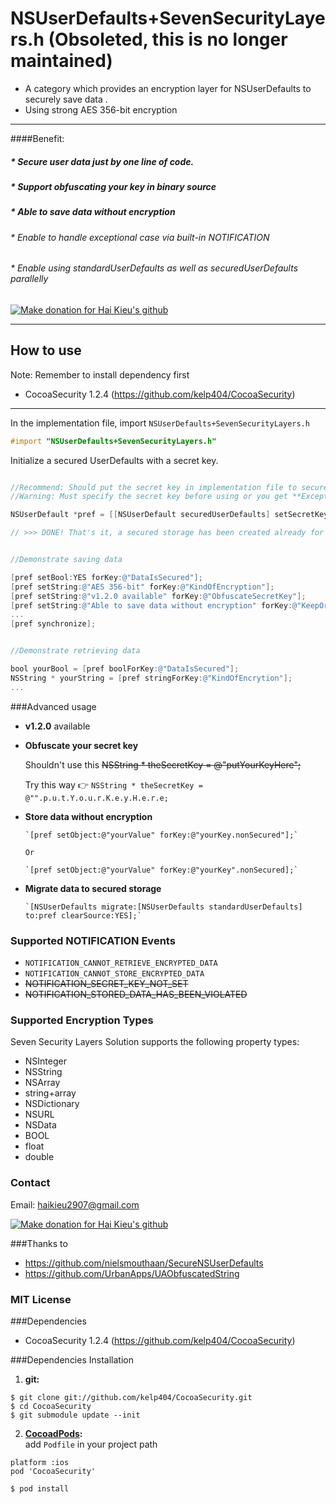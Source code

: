 NSUserDefaults+SevenSecurityLayers.h (Obsoleted, this is no longer maintained)
=====================

* A category which provides an encryption layer for NSUserDefaults to securely save data . 
* Using strong AES 356-bit encryption

-------------------------------------
####Benefit: 
##### * Secure user data just by one line of code.
##### * Support obfuscating your key in binary source
##### * Able to save data without encryption
###### * Enable to handle exceptional case via built-in NOTIFICATION
###### * Enable using standardUserDefaults as well as securedUserDefaults parallelly

<a href="https://www.paypal.com/cgi-bin/webscr?cmd=_s-xclick&hosted_button_id=SLWW2XYDATUYS" target="_blank"><img src="https://www.paypalobjects.com/en_US/i/btn/btn_donateCC_LG.gif" alt="Make donation for Hai Kieu's github"/></a>

-------------------------------------

## How to use

Note: Remember to install dependency first 
 * CocoaSecurity 1.2.4 (https://github.com/kelp404/CocoaSecurity)

-----------------------------------

In the implementation file, import `NSUserDefaults+SevenSecurityLayers.h`
```objective-c
#import "NSUserDefaults+SevenSecurityLayers.h"
```
Initialize a secured UserDefaults with a secret key.
```objective-c

//Recommend: Should put the secret key in implementation file to secure your key.
//Warning: Must specify the secret key before using or you get **Exception**

NSUserDefault *pref = [[NSUserDefault securedUserDefaults] setSecretKey:@"Your secret key"];

// >>> DONE! That's it, a secured storage has been created already for you to save any data later. <<<

```
```objective-c

//Demonstrate saving data

[pref setBool:YES forKey:@"DataIsSecured"];
[pref setString:@"AES 356-bit" forKey:@"KindOfEncryption"];
[pref setString:@"v1.2.0 available" forKey:@"ObfuscateSecretKey"];
[pref setString:@"Able to save data without encryption" forKey:@"KeepOrigin"];
...
[pref synchronize];

```
```objective-c

//Demonstrate retrieving data

bool yourBool = [pref boolForKey:@"DataIsSecured"];
NSString * yourString = [pref stringForKey:@"KindOfEncrytion"];
...

```
###Advanced usage

* **v1.2.0** available

 * **Obfuscate your secret key**

      Shouldn't use this ~~NSString * theSecretKey = @"putYourKeyHere";~~

      Try this way :point_right: `NSString * theSecretKey = @"".p.u.t.Y.o.u.r.K.e.y.H.e.r.e;`

 * **Store data without encryption**

       `[pref setObject:@"yourValue" forKey:@"yourKey.nonSecured"];`
  
       Or
   
       `[pref setObject:@"yourValue" forKey:@"yourKey".nonSecured];`

 * **Migrate data to secured storage**

       `[NSUserDefaults migrate:[NSUserDefaults standardUserDefaults] to:pref clearSource:YES];`

### Supported NOTIFICATION Events

 * `NOTIFICATION_CANNOT_RETRIEVE_ENCRYPTED_DATA`
 * `NOTIFICATION_CANNOT_STORE_ENCRYPTED_DATA`
 * ~~NOTIFICATION_SECRET_KEY_NOT_SET~~
 * ~~NOTIFICATION_STORED_DATA_HAS_BEEN_VIOLATED~~

### Supported Encryption Types

Seven Security Layers Solution supports the following property types:

 * NSInteger
 * NSString
 * NSArray
 * string+array
 * NSDictionary
 * NSURL
 * NSData
 * BOOL
 * float
 * double


### Contact

Email: haikieu2907@gmail.com

<a href="https://www.paypal.com/cgi-bin/webscr?cmd=_s-xclick&hosted_button_id=SLWW2XYDATUYS" target="_blank"><img src="https://www.paypalobjects.com/en_US/i/btn/btn_donateCC_LG.gif" alt="Make donation for Hai Kieu's github"/></a>

###Thanks to 

 * https://github.com/nielsmouthaan/SecureNSUserDefaults
 * https://github.com/UrbanApps/UAObfuscatedString

### MIT License

###Dependencies

 * CocoaSecurity 1.2.4 (https://github.com/kelp404/CocoaSecurity)

###Dependencies Installation
1. **git:**
```
$ git clone git://github.com/kelp404/CocoaSecurity.git
$ cd CocoaSecurity
$ git submodule update --init
```

2. **<a href="http://cocoapods.org/?q=CocoaSecurity" target="_blank">CocoadPods</a>:**  
add `Podfile` in your project path
```
platform :ios
pod 'CocoaSecurity'
```
```
$ pod install
```
